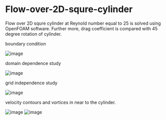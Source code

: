 # Flow-over-2D-squre-cylinder
Flow over 2D squre cylinder at Reynold number equal to 25 is solved using OpenFOAM software. Further more, drag coefficient is compared with 45 degree rotation of cylinder.

boundary condition

![image](https://github.com/Panchal1810/Flow-over-2D-squre-cylinder/assets/122630851/3da0d2e5-db0c-4c5f-bf72-82a23d503e1d)

domain dependence study

![image](https://github.com/Panchal1810/Flow-over-2D-squre-cylinder/assets/122630851/00217fa9-41f8-44ea-b3fc-2c3a49df77b5)

grid independence study

![image](https://github.com/Panchal1810/Flow-over-2D-squre-cylinder/assets/122630851/232eafc6-3d03-4c34-b0ba-5c571699b04c)


velocity contours and vortices in near to the cylinder.

![image](https://github.com/Panchal1810/Flow-over-2D-squre-cylinder/assets/122630851/dc48e029-c527-4f3a-a9e7-3fd230969332) ![image](https://github.com/Panchal1810/Flow-over-2D-squre-cylinder/assets/122630851/d648e33b-225d-465a-8be4-047a770c95e2)

